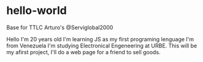 # hello-world
Base for TTLC Arturo's @Serviglobal2000

Hello I'm 20 years old
I'm learning JS as my first programing lenguage
I'm from Venezuela I'm studying Electronical Engeneering at URBE.
This will be my afirst project, I'll do a web page for a friend to sell goods.
